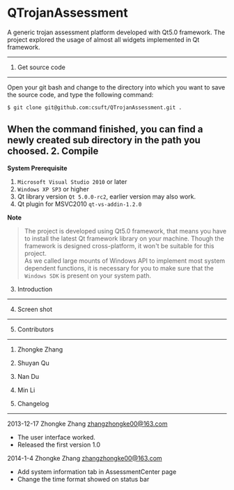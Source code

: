 QTrojanAssessment
=================

A generic trojan assessment platform developed with Qt5.0 framework. The project explored the usage of almost all widgets implemented in Qt framework.
* * *

1. Get source code
------------------
Open your git bash and change to the directory into which you want to save the source code, and type the following command:
```bash
$ git clone git@github.com:csuft/QTrojanAssessment.git .
```
When the command finished, you can find a newly created sub directory in the path you choosed.
2. Compile
----------
**System Prerequisite** 
 1. ```Microsoft Visual Studio 2010``` or later
 2. ```Windows XP SP3``` or higher
 3. Qt library version ```Qt 5.0.0-rc2```, earlier version may also work.
 4.  Qt plugin for MSVC2010 ```qt-vs-addin-1.2.0``` 


**Note**

>   The project is developed using Qt5.0 framework, that means you have to install the latest Qt framework library on your machine. Though the framework is designed cross-platform, it won't be suitable for this project.  
>   As we called large mounts of Windows API to implement most system dependent functions, it is necessary for you to make sure that the ```Windows SDK``` is present on your system path.


3. Introduction
---------------


4. Screen shot
--------------

5. Contributors
---------------
1. Zhongke Zhang
2. Shuyan Qu
3. Nan Du
4. Min Li

6. Changelog
------------
2013-12-17 Zhongke Zhang <zhangzhongke00@163.com>  

  * The user interface worked.
  * Released the first version 1.0
  
2014-1-4 Zhongke Zhang <zhangzhongke00@163.com> 

  * Add system information tab in AssessmentCenter page
  * Change the time format showed on status bar